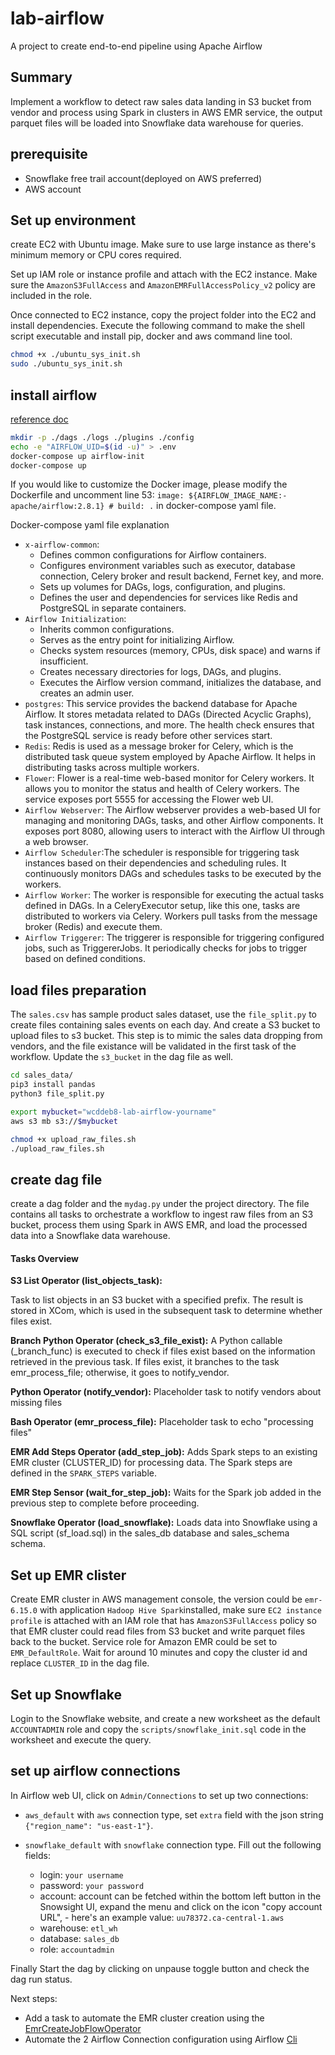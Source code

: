 # lab-airflow
A project to create end-to-end pipeline using Apache Airflow


## Summary
Implement a workflow to detect raw sales data landing in S3 bucket from vendor and process using Spark in clusters in AWS EMR service, the output parquet files will be loaded into Snowflake data warehouse for queries. 

## prerequisite
- Snowflake free trail account(deployed on AWS preferred)
- AWS account


## Set up environment
create EC2 with Ubuntu image. Make sure to use large instance as there's minimum memory or CPU cores required.

Set up IAM role or instance profile and attach with the EC2 instance. Make sure the `AmazonS3FullAccess` and `AmazonEMRFullAccessPolicy_v2` policy are included in the role.

Once connected to EC2 instance, copy the project folder into the EC2 and install dependencies. Execute the following command to make the shell script executable and install pip, docker and aws command line tool.

```bash
chmod +x ./ubuntu_sys_init.sh
sudo ./ubuntu_sys_init.sh
```


## install airflow

[reference doc](https://airflow.apache.org/docs/apache-airflow/stable/howto/docker-compose/index.html)

```bash
mkdir -p ./dags ./logs ./plugins ./config
echo -e "AIRFLOW_UID=$(id -u)" > .env
docker-compose up airflow-init
docker-compose up
```

If you would like to customize the Docker image, please modify the Dockerfile and uncomment line 53: `image: ${AIRFLOW_IMAGE_NAME:-apache/airflow:2.8.1} # build: .` in docker-compose yaml file.

Docker-compose yaml file explanation

- `x-airflow-common`: 
  - Defines common configurations for Airflow containers. 
  - Configures environment variables such as executor, database connection, Celery broker and result backend, Fernet key, and more. 
  - Sets up volumes for DAGs, logs, configuration, and plugins. 
  - Defines the user and dependencies for services like Redis and PostgreSQL in separate containers.
- `Airflow Initialization`:
  - Inherits common configurations.
  - Serves as the entry point for initializing Airflow.
  - Checks system resources (memory, CPUs, disk space) and warns if insufficient.
  - Creates necessary directories for logs, DAGs, and plugins.
  - Executes the Airflow version command, initializes the database, and creates an admin user.
- `postgres`: This service provides the backend database for Apache Airflow. It stores metadata related to DAGs (Directed Acyclic Graphs), task instances, connections, and more. The health check ensures that the PostgreSQL service is ready before other services start.
- `Redis`: Redis is used as a message broker for Celery, which is the distributed task queue system employed by Apache Airflow. It helps in distributing tasks across multiple workers.
- `Flower`: Flower is a real-time web-based monitor for Celery workers. It allows you to monitor the status and health of Celery workers. The service exposes port 5555 for accessing the Flower web UI.
- `Airflow Webserver`: The Airflow webserver provides a web-based UI for managing and monitoring DAGs, tasks, and other Airflow components. It exposes port 8080, allowing users to interact with the Airflow UI through a web browser.
- `Airflow Scheduler`:The scheduler is responsible for triggering task instances based on their dependencies and scheduling rules. It continuously monitors DAGs and schedules tasks to be executed by the workers.
- `Airflow Worker`: The worker is responsible for executing the actual tasks defined in DAGs. In a CeleryExecutor setup, like this one, tasks are distributed to workers via Celery. Workers pull tasks from the message broker (Redis) and execute them.
- `Airflow Triggerer`: The triggerer is responsible for triggering configured jobs, such as TriggererJobs. It periodically checks for jobs to trigger based on defined conditions.


## load files preparation
The `sales.csv` has sample product sales dataset, use the `file_split.py` to create files containing sales events on each day. And create a S3 bucket to upload files to s3 bucket. This step is to mimic the sales data dropping from vendors, and the file existance will be validated in the first task of the workflow. Update the `s3_bucket` in the dag file as well.

```bash
cd sales_data/
pip3 install pandas
python3 file_split.py

export mybucket="wcddeb8-lab-airflow-yourname"
aws s3 mb s3://$mybucket

chmod +x upload_raw_files.sh
./upload_raw_files.sh
```

## create dag file

create a dag folder and the `mydag.py` under the project directory. The file contains all tasks to orchestrate a workflow to ingest raw files from an S3 bucket, process them using Spark in AWS EMR, and load the processed data into a Snowflake data warehouse.

#### Tasks Overview
**S3 List Operator (list_objects_task):**

Task to list objects in an S3 bucket with a specified prefix.
The result is stored in XCom, which is used in the subsequent task to determine whether files exist.

**Branch Python Operator (check_s3_file_exist):**
A Python callable (_branch_func) is executed to check if files exist based on the information retrieved in the previous task.
If files exist, it branches to the task emr_process_file; otherwise, it goes to notify_vendor.

**Python Operator (notify_vendor):**
Placeholder task to notify vendors about missing files

**Bash Operator (emr_process_file):**
Placeholder task to echo "processing files"

**EMR Add Steps Operator (add_step_job):**
Adds Spark steps to an existing EMR cluster (CLUSTER_ID) for processing data.
The Spark steps are defined in the `SPARK_STEPS` variable.

**EMR Step Sensor (wait_for_step_job):**
Waits for the Spark job added in the previous step to complete before proceeding.

**Snowflake Operator (load_snowflake):**
Loads data into Snowflake using a SQL script (sf_load.sql) in the sales_db database and sales_schema schema.


## Set up EMR clister
Create EMR cluster in AWS management console, the version could be `emr-6.15.0` with application `Hadoop Hive Spark`installed, make sure `EC2 instance profile` is attached with an IAM role that has `AmazonS3FullAccess` policy so that EMR cluster could read files from S3 bucket and write parquet files back to the bucket. Service role for Amazon EMR could be set to `EMR_DefaultRole`. Wait for around 10 minutes and copy the cluster id and replace `CLUSTER_ID` in the dag file.

## Set up Snowflake
Login to the Snowflake website, and create a new worksheet as the default `ACCOUNTADMIN` role and copy the `scripts/snowflake_init.sql` code in the worksheet and execute the query.


## set up airflow connections
In Airflow web UI, click on `Admin/Connections` to set up two connections:
- `aws_default` with `aws` connection type, set `extra` field with the json string `{"region_name": "us-east-1"}`.
- `snowflake_default` with `snowflake` connection type. Fill out the following fields:

  - login: `your username`
  - password: `your password`
  - account: account can be fetched within the bottom left button in the Snowsight UI, expand the menu and click on the icon "copy account URL", - here's an example value: `uu78372.ca-central-1.aws`
  - warehouse: `etl_wh`
  - database: `sales_db`
  - role: `accountadmin`

Finally Start the dag by clicking on unpause toggle button and check the dag run status.

Next steps:
- Add a task to automate the EMR cluster creation using the [EmrCreateJobFlowOperator](https://airflow.apache.org/docs/apache-airflow-providers-amazon/stable/operators/emr/emr.html#create-an-emr-job-flow)
- Automate the 2 Airflow Connection configuration using Airflow [Cli](https://airflow.apache.org/docs/apache-airflow/stable/howto/connection.html#creating-a-connection-from-the-cli)